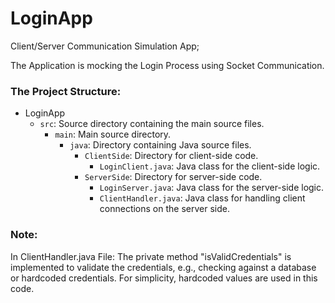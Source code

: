 # LoginApp
Client/Server Communication Simulation App;

The Application is mocking the Login Process using Socket Communication.


### The Project Structure:
- LoginApp
  - `src`: Source directory containing the main source files.
    - `main`: Main source directory.
      - `java`: Directory containing Java source files.
        - `ClientSide`: Directory for client-side code.
          - `LoginClient.java`: Java class for the client-side logic.
        - `ServerSide`: Directory for server-side code.
          - `LoginServer.java`: Java class for the server-side logic.
          - `ClientHandler.java`: Java class for handling client connections on the server side.



### Note:
In ClientHandler.java File:
The private method "isValidCredentials" is implemented to validate the credentials,
e.g., checking against a database or hardcoded credentials. For simplicity, hardcoded values are used in this code.
